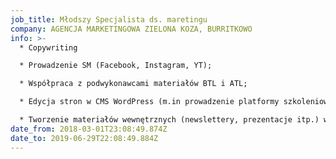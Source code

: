 ```yaml
---
job_title: Młodszy Specjalista ds. maretingu
company: AGENCJA MARKETINGOWA ZIELONA KOZA, BURRITKOWO
info: >-
  * Copywriting

  * Prowadzenie SM (Facebook, Instagram, YT);

  * Współpraca z podwykonawcami materiałów BTL i ATL;

  * Edycja stron w CMS WordPress (m.in prowadzenie platformy szkoleniowej)

  * Tworzenie materiałów wewnętrznych (newslettery, prezentacje itp.) we współpracy z grafikami
date_from: 2018-03-01T23:08:49.874Z
date_to: 2019-06-29T22:08:49.884Z
---
```

